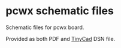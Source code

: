 # pcwx schematic files

Schematic files for pcwx board. 

Provided as both PDF and [TinyCad](http://tinycad.sf.net) DSN file.
